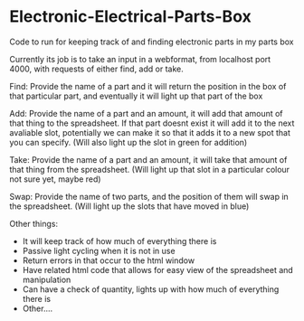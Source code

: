 # Electronic-Electrical-Parts-Box
Code to run for keeping track of and finding electronic parts in my parts box

Currently its job is to take an input in a webformat, from localhost port 4000, with requests of either find, add or take.

Find:
Provide the name of a part and it will return the position in the box of that particular part, and eventually it will light up that part of the box

Add:
Provide the name of a part and an amount, it will add that amount of that thing to the spreadsheet. If that part doesnt exist it will add it to the next avaliable slot, potentially we can make it so that it adds it to a new spot that you can specify. (Will also light up the slot in green for addition)

Take:
Provide the name of a part and an amount, it will take that amount of that thing from the spreadsheet. (Will light up that slot in a particular colour not sure yet, maybe red)

Swap:
Provide the name of two parts, and the position of them will swap in the spreadsheet. (Will light up the slots that have moved in blue)

Other things:
- It will keep track of how much of everything there is
- Passive light cycling when it is not in use
- Return errors in that occur to the html window
- Have related html code that allows for easy view of the spreadsheet and manipulation
- Can have a check of quantity, lights up with how much of everything there is
- Other....
